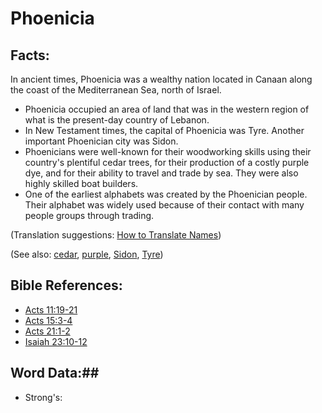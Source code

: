 # Phoenicia #

## Facts: ##

In ancient times, Phoenicia was a wealthy nation located in Canaan along the coast of the Mediterranean Sea, north of Israel.

* Phoenicia occupied an area of land that was in the western region of what is the present-day country of Lebanon.
* In New Testament times, the capital of Phoenicia was Tyre. Another important Phoenician city was Sidon.
* Phoenicians were well-known for their woodworking skills using their country's plentiful cedar trees, for their production of a costly purple dye, and for their ability to travel and trade by sea. They were also highly skilled boat builders.
* One of the earliest alphabets was created by the Phoenician people. Their alphabet was widely used because of their contact with many people groups through trading.

(Translation suggestions: [How to Translate Names](rc://en/ta/man/translate/translate-names))

(See also: [cedar](../other/cedar.md), [purple](../other/purple.md), [Sidon](../other/sidon.md), [Tyre](../other/tyre.md))

## Bible References: ##

* [Acts 11:19-21](rc://en/tn/help/act/11/19)
* [Acts 15:3-4](rc://en/tn/help/act/15/03)
* [Acts 21:1-2](rc://en/tn/help/act/21/01)
* [Isaiah 23:10-12](rc://en/tn/help/isa/23/10)

## Word Data:##

* Strong's: 

